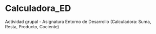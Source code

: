 # Calculadora_ED
Actividad grupal - Asignatura Entorno de Desarrollo (Calculadora: Suma, Resta, Producto, Cociente)
